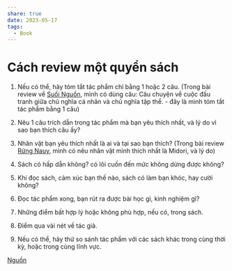 ```yaml
---
share: true
date: 2023-05-17
tags:
  - Book
---
```


# Cách review một quyển sách
1. Nếu có thể, hãy tóm tắt tác phẩm chỉ bằng 1 hoặc 2 câu. (Trong bài review về [Suối Nguồn](../../Su%E1%BB%91i%20ngu%E1%BB%93n.md), mình có dùng câu: Câu chuyện về cuộc đấu tranh giữa chủ nghĩa cá nhân và chủ nghĩa tập thể. - đây là mình tóm tắt tác phẩm bằng 1 câu)

2. Nêu 1 câu trích dẫn trong tác phẩm mà bạn yêu thích nhất, và lý do vì sao bạn thích câu ấy?

3. Nhân vật bạn yêu thích nhất là ai và tại sao bạn thích? (Trong bài review [Rừng Nauy](../../R%E1%BB%ABng%20Nauy.md), mình có nêu nhân vật mình thích nhất là Midori, và lý do)

4. Sách có hấp dẫn không? có lôi cuốn đến mức không dừng được không?

5. Khi đọc sách, cảm xúc bạn thế nào, sách có làm bạn khóc, hay cười không?

6. Đọc tác phẩm xong, bạn rút ra được bài học gì, kinh nghiệm gì?

7. Những điểm bất hợp lý hoặc không phù hợp, nếu có, trong sách.

8. Điểm qua vài nét về tác giả.

9. Nếu có thể, hãy thử so sánh tác phẩm với các sách khác trong cùng thời kỳ, hoặc trong cùng lĩnh vực.


[Nguồn](https://www.facebook.com/groups/625230697658922/permalink/762583777256946/)